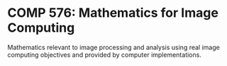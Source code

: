 # COMP 576: Mathematics for Image Computing

Mathematics relevant to image processing and analysis using real image computing objectives and provided by computer implementations.